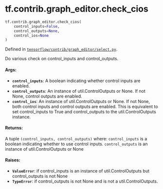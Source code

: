 <div itemscope itemtype="http://developers.google.com/ReferenceObject">
<meta itemprop="name" content="tf.contrib.graph_editor.check_cios" />
<meta itemprop="path" content="Stable" />
</div>

# tf.contrib.graph_editor.check_cios

``` python
tf.contrib.graph_editor.check_cios(
    control_inputs=False,
    control_outputs=None,
    control_ios=None
)
```



Defined in [`tensorflow/contrib/graph_editor/select.py`](/code/stable/tensorflow/contrib/graph_editor/select.py).

Do various check on control_inputs and control_outputs.

#### Args:

* <b>`control_inputs`</b>: A boolean indicating whether control inputs are enabled.
* <b>`control_outputs`</b>: An instance of util.ControlOutputs or None. If not None,
    control outputs are enabled.
* <b>`control_ios`</b>:  An instance of util.ControlOutputs or None. If not None, both
    control inputs and control outputs are enabled. This is equivalent to set
    control_inputs to True and control_outputs to the util.ControlOutputs
    instance.

#### Returns:

A tuple `(control_inputs, control_outputs)` where:
  `control_inputs` is a boolean indicating whether to use control inputs.
  `control_outputs` is an instance of util.ControlOutputs or None

#### Raises:

* <b>`ValueError`</b>: if control_inputs is an instance of util.ControlOutputs but
    control_outputs is not None
* <b>`TypeError`</b>: if control_outputs is not None and is not a util.ControlOutputs.